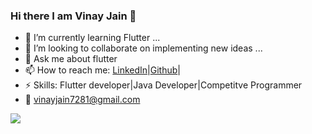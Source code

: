 ### Hi there I am Vinay Jain 👋

- 🌱 I’m currently learning Flutter ...
- 👯 I’m looking to collaborate on implementing new ideas ...
- 💬 Ask me about flutter
- 📫 How to reach me: <a href="https://www.linkedin.com/in/vinay-jain-394288188">LinkedIn</a>|<a href="https://github.com/swift0vinay">Github</a>|
- ⚡ Skills: Flutter developer|Java Developer|Competitve Programmer
- 📧 vinayjain7281@gmail.com
<img src='https://github-readme-stats.vercel.app/api?username=swift0vinay&&show_icons=true&title_color=ffffff&icon_color=bb2acf&text_color=daf7dc&bg_color=151515'>
